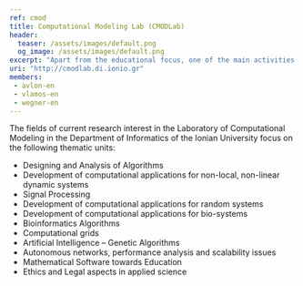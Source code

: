 ```yaml
---
ref: cmod
title: Computational Modeling Lab (CMODLab)
header:
  teaser: /assets/images/default.png
  og_image: /assets/images/default.png
excerpt: "Apart from the educational focus, one of the main activities of the Department of Informatics of the Ionian University is research. More specifically, the department’s research activities are orientated towards the development of novel applications in the research areas of Information Systems and Humanistic Informatics."
uri: "http://cmodlab.di.ionio.gr"
members:
 - avlon-en
 - vlamos-en
 - wegner-en
---
```


The fields of current research interest in the Laboratory of Computational Modeling in the Department of Informatics of the Ionian University focus on the following thematic units:

 - Designing and Analysis of Algorithms
- Development of computational applications for non-local, non-linear dynamic systems
- Signal Processing
- Development of computational applications for random systems
- Development of computational applications for bio-systems
- Bioinformatics Algorithms
- Computational grids
- Artificial Intelligence – Genetic Algorithms
- Autonomous networks, performance analysis and scalability issues
- Mathematical Software towards Education
- Ethics and Legal aspects in applied science
